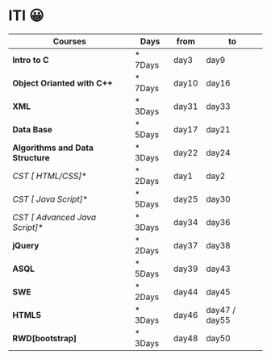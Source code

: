 # ITI :grinning:

 Courses |Days |from |to 
 ---|---|---|---|
 **Intro to C** |* 7Days | day3 | day9 
 **Object Orianted with C++** | * 7Days | day10 |day16 
 **XML** |* 3Days | day31 | day33 
 **Data Base**  |* 5Days | day17 | day21
 **Algorithms and Data Structure** |* 3Days | day22 | day24 
 **CST [* HTML/CSS]** | *  2Days | day1 |day2
 **CST [* Java Script]** |*  5Days | day25 | day30 
 **CST [* Advanced Java Script]**  |*  3Days | day34 | day36
 **jQuery** |* 2Days | day37 | day38 
 **ASQL** |* 5Days | day39 | day43 
 **SWE** |* 2Days | day44 | day45 
 **HTML5** |* 3Days | day46 | day47 / day55 
 **RWD[bootstrap]** |* 3Days | day48 | day50




 
             
